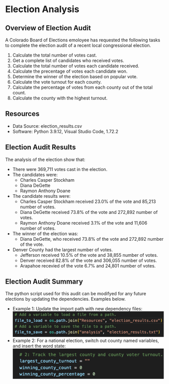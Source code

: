 # Election Analysis

## Overview of Election Audit
A Colorado Board of Elections emoloyee has requested the following tasks to complete the election audit of a recent local congressional election. 

1. Calculate the total number of votes cast.
2. Get a complete list of candidates who received votes.
3. Calculate the total number of votes each candidate received.
4. Calculate the precentage of votes each candidate won.
5. Determine the winner of the election based on popular vote.
6. Calculate the vote turnout for each county.
7. Calculate the percentage of votes from each county out of the total count.
8. Calculate the county with the highest turnout.

## Resources 
- Data Source: election_results.csv
- Software: Python 3.9.12, Visual Studio Code, 1.72.2

## Election Audit Results
The analysis of the election show that: 
- There were 369,711 votes cast in the election.
- The candidates were:
    - Charles Casper Stockham
    - Diana DeGette
    - Raymon Anthony Doane
- The candidate results were: 
    - Charles Casper Stockham received 23.0% of the vote and 85,213 number of votes.
   - Diana DeGette received 73.8% of the vote and 272,892 number of votes.
   - Raymon Anthony Doane received 3.1% of the vote and 11,606 number of votes.
- The winner of the election was: 
    - Diana DeGette, who received 73.8% of the vote and 272,892 number of the vote.
- Denver County had the largest number of votes.
    - Jefferson received 10.5% of the vote and 38,855 number of votes.
    - Denver received 82.8% of the vote and 306,055 number of votes.
    - Arapahoe recevied of the vote 6.7% and 24,801 number of votes.

## Election Audit Summary
The python script used for this audit can be modifyed for any future elections by updating the dependencies. Examples below.

- Example 1: Update the import path with new dependency files:
![This is an image](images/variable_paths.png)
- Example 2: For a national election, switch out county named variables, and insert the word state:
![This is an image](images/county_variables.png)

